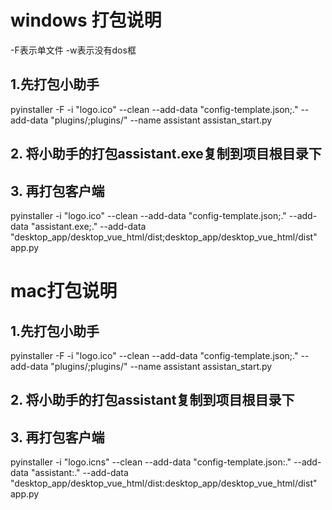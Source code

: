 # windows 打包说明
-F表示单文件
-w表示没有dos框

## 1.先打包小助手

pyinstaller -F -i "logo.ico" --clean --add-data "config-template.json;."  --add-data "plugins/;plugins/" --name assistant assistan_start.py

## 2. 将小助手的打包assistant.exe复制到项目根目录下

## 3. 再打包客户端

pyinstaller -i "logo.ico" --clean --add-data "config-template.json;."  --add-data "assistant.exe;." --add-data "desktop_app/desktop_vue_html/dist;desktop_app/desktop_vue_html/dist" app.py

# mac打包说明

## 1.先打包小助手

pyinstaller -F -i "logo.ico" --clean --add-data "config-template.json;."  --add-data "plugins/;plugins/" --name assistant assistan_start.py

## 2. 将小助手的打包assistant复制到项目根目录下

## 3. 再打包客户端

pyinstaller -i "logo.icns" --clean --add-data "config-template.json:."  --add-data "assistant:." --add-data "desktop_app/desktop_vue_html/dist:desktop_app/desktop_vue_html/dist" app.py
